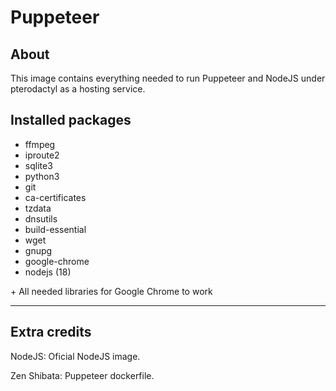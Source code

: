 # Puppeteer


## About
This image contains everything needed to run Puppeteer and NodeJS under pterodactyl as a hosting service.


## Installed packages
- ffmpeg 
- iproute2 
- sqlite3 
- python3 
- git
- ca-certificates 
- tzdata 
- dnsutils 
- build-essential 
- wget
- gnupg
- google-chrome 
- nodejs (18)

\+ All needed libraries for Google Chrome to work

---
## Extra credits
NodeJS: Oficial NodeJS image.

Zen Shibata: Puppeteer dockerfile.